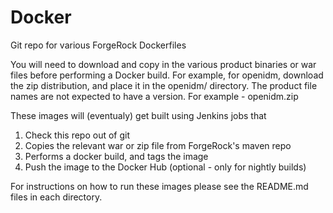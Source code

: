 # Docker

Git repo for various ForgeRock Dockerfiles

You will need to download and copy in the various product binaries or war files
before performing a Docker build. For example, for openidm, download the zip
distribution, and place it in the openidm/ directory. The product file names
are not expected to have a version. For example - openidm.zip


These images will (eventualy) get built using Jenkins jobs that
1) Check this repo out of git
2) Copies the relevant war or zip file from ForgeRock's maven repo
3) Performs a docker build, and tags the image
4) Push the image to the Docker Hub (optional - only for nightly builds)


For instructions on how to run these images please see the README.md files in
each directory.
